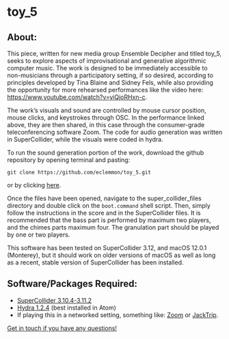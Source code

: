 # toy_5

## About:

This piece, written for new media group Ensemble Decipher and titled toy_5, seeks to explore aspects of
improvisational and generative algorithmic computer music. The work is designed to be immediately accessible to
non-musicians through a participatory setting, if so desired, according to principles developed by Tina Blaine and
Sidney Fels, while also providing the opportunity for more rehearsed performances like the video here: https://www.youtube.com/watch?v=yiQjoRHxn-c.

The work’s visuals and sound are controlled by
mouse cursor position, mouse clicks, and keystrokes through OSC. In the performance linked above, they are then shared,
in this case through the consumer-grade teleconferencing software Zoom. The code
for audio generation was written in SuperCollider, while the visuals were coded in hydra.  

To run the sound generation portion of the work, download the github repository by opening terminal and pasting:

`git clone https://github.com/eclemmon/toy_5.git`

or by clicking <a href=https://github.com/eclemmon/toy_5/archive/refs/heads/master.zip>here</a>.

Once the files have been opened, navigate to the super_collider_files directory and double click on the `boot.command` shell script. Then, simply follow the instructions in the score and in the SuperCollider files.
It is recommended that the bass part is performed by maximum two players, and the chimes parts maximum four. The granulation part should be played by one or two players.

This software has been tested on SuperCollider 3.12, and macOS 12.0.1 (Monterey), but it should work on older versions of macOS as well as long as a recent, stable version of SuperCollider has been installed.

## Software/Packages Required:
* <a href=https://supercollider.github.io/download>SuperCollider 3.10.4-3.11.2</a>
* <a href=https://github.com/ojack/hydra>Hydra 1.2.4</a> (best installed in Atom)
* If playing this in a networked setting, something like: <a href=https://zoom.us/>Zoom</a> or <a href=https://www.jacktrip.org/>JackTrip</a>.

<a href=https://ericlemmon.net/>Get in touch if you have any questions!</a>
